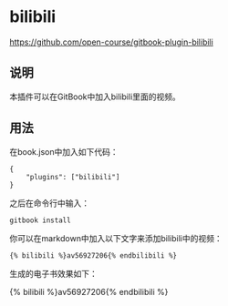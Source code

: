 # bilibili

https://github.com/open-course/gitbook-plugin-bilibili

## 说明

本插件可以在GitBook中加入bilibili里面的视频。



## 用法

在book.json中加入如下代码：

```
{
    "plugins": ["bilibili"]
}
```

之后在命令行中输入：

```
gitbook install
```



你可以在markdown中加入以下文字来添加bilibili中的视频：

```
{% bilibili %}av56927206{% endbilibili %}
```

生成的电子书效果如下：

{% bilibili %}av56927206{% endbilibili %}

